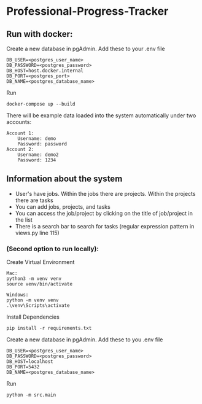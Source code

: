 # Professional-Progress-Tracker

## Run with docker:

Create a new database in pgAdmin. Add these to your .env file

    DB_USER=<postgres_user_name>
    DB_PASSWORD=<postgres_password>
    DB_HOST=host.docker.internal
    DB_PORT=<postgres_port>
    DB_NAME=<postgres_database_name>

Run

    docker-compose up --build

There will be example data loaded into the system automatically under two accounts:

    Account 1:
        Username: demo
        Password: password
    Account 2:
        Username: demo2
        Password: 1234

## Information about the system
 
- User's have jobs. Within the jobs there are projects. Within the projects there are tasks
- You can add jobs, projects, and tasks
- You can access the job/project by clicking on the title of job/project in the list
- There is a search bar to search for tasks (regular expression pattern in views.py line 115)

### (Second option to run locally):

Create Virtual Environment

    Mac:
    python3 -m venv venv
    source venv/bin/activate

    Windows:
    python -m venv venv
    .\venv\Scripts\activate

Install Dependencies

    pip install -r requirements.txt

Create a new database in pgAdmin. Add these to you .env file

    DB_USER=<postgres_user_name>
    DB_PASSWORD=<postgres_password>
    DB_HOST=localhost
    DB_PORT=5432
    DB_NAME=<postgres_database_name>

Run

    python -m src.main
